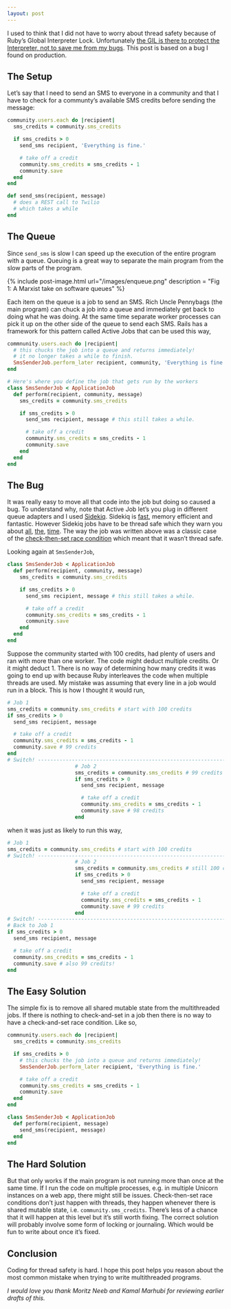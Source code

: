 ```yaml
---
layout: post
---
```


I used to think that I did not have to worry about thread safety because of Ruby’s Global Interpreter Lock. Unfortunately [the GIL is there to protect the Interpreter, not to save me from my bugs](http://www.rubyinside.com/does-the-gil-make-your-ruby-code-thread-safe-6051.html). This post is based on a bug I found on production.

## The Setup

Let’s say that I need to send an SMS to everyone in a community and that I have to check for a communty’s available SMS credits before sending the message:

```ruby
community.users.each do |recipient|
  sms_credits = community.sms_credits

  if sms_credits > 0
    send_sms recipient, 'Everything is fine.'

    # take off a credit
    community.sms_credits = sms_credits - 1
    community.save
  end
end

def send_sms(recipient, message)
  # does a REST call to Twilio
  # which takes a while
end
```

## The Queue

Since `send_sms` is slow I can speed up the execution of the entire program with a queue. Queuing is a great way to separate the main program from the slow parts of the program.

{% include post-image.html url="/images/enqueue.png" description = "Fig 1: A Marxist take on software queues" %}

Each item on the queue is a job to send an SMS. Rich Uncle Pennybags (the main program) can chuck a job into a queue and immediately get back to doing what he was doing. At the same time separate worker processes can pick it up on the other side of the queue to send each SMS. Rails has a framework for this pattern called Active Jobs that can be used this way,

```ruby
commnunity.users.each do |recipient|
  # this chucks the job into a queue and returns immediately!
  # it no longer takes a while to finish.
  SmsSenderJob.perform_later recipient, community, 'Everything is fine.'
end

# Here's where you define the job that gets run by the workers
class SmsSenderJob < ApplicationJob
  def perform(recipient, community, message)
    sms_credits = community.sms_credits

    if sms_credits > 0
      send_sms recipient, message # this still takes a while.

      # take off a credit
      community.sms_credits = sms_credits - 1
      community.save
    end
  end
end
```

## The Bug

It was really easy to move all that code into the job but doing so caused a bug. To understand why, note that Active Job let’s you plug in different queue adapters and I used [Sidekiq](https://sidekiq.org/). Sidekiq is [fast](http://www.mikeperham.com/2015/11/16/sidekiq-4.0/), memory efficient and fantastic. However Sidekiq jobs have to be thread safe which they warn you about [all](https://github.com/mperham/sidekiq/wiki/Problems-and-Troubleshooting#threading), [the](https://github.com/mperham/sidekiq/wiki/FAQ#how-does-sidekiq-compare-to-resque-or-delayed_job), [time](https://github.com/mperham/sidekiq/wiki/Best-Practices#2-make-your-job-idempotent-and-transactional). The way the job was written above was a classic case of the [check-then-set race condition](http://stackoverflow.com/a/34550) which meant that it wasn’t thread safe.

Looking again at `SmsSenderJob`,


```ruby
class SmsSenderJob < ApplicationJob
  def perform(recipient, community, message)
    sms_credits = community.sms_credits

    if sms_credits > 0
      send_sms recipient, message # this still takes a while.

      # take off a credit
      community.sms_credits = sms_credits - 1
      community.save
    end
  end
end
```

Suppose the community started with 100 credits, had plenty of users and ran with more than one worker. The code might deduct multiple credits. Or it might deduct 1. There is no way of determining how many credits it was going to end up with because Ruby interleaves the code when multiple threads are used. My mistake was assuming that every line in a job would run in a block. This is how I thought it would run,

```ruby
# Job 1
sms_credits = community.sms_credits # start with 100 credits 
if sms_credits > 0
  send_sms recipient, message

  # take off a credit
  community.sms_credits = sms_credits - 1
  community.save # 99 credits
end
# Switch! -------------------------------------------------------------------
                      # Job 2
                      sms_credits = community.sms_credits # 99 credits
                      if sms_credits > 0
                        send_sms recipient, message

                        # take off a credit
                        community.sms_credits = sms_credits - 1
                        community.save # 98 credits
                      end
```

when it was just as likely to run this way,

```ruby
# Job 1
sms_credits = community.sms_credits # start with 100 credits
# Switch! -------------------------------------------------------------------
                      # Job 2
                      sms_credits = community.sms_credits # still 100 credits!!
                      if sms_credits > 0
                        send_sms recipient, message

                        # take off a credit
                        community.sms_credits = sms_credits - 1
                        community.save # 99 credits
                      end
# Switch! -------------------------------------------------------------------
# Back to Job 1
if sms_credits > 0
  send_sms recipient, message

  # take off a credit
  community.sms_credits = sms_credits - 1
  community.save # also 99 credits!
end
```

## The Easy Solution

The simple fix is to remove all shared mutable state from the multithreaded jobs. If there is nothing to check-and-set in a job then there is no way to have a check-and-set race condition. Like so,

```ruby
commnunity.users.each do |recipient|
  sms_credits = community.sms_credits

  if sms_credits > 0
    # this chucks the job into a queue and returns immediately!
    SmsSenderJob.perform_later recipient, 'Everything is fine.'

    # take off a credit
    community.sms_credits = sms_credits - 1
    community.save
  end
end

class SmsSenderJob < ApplicationJob
  def perform(recipient, message)
    send_sms(recipient, message)
  end
end
```

## The Hard Solution

But that only works if the main program is not running more than once at the same time. If I run the code on multiple processes, e.g. in multiple Unicorn instances on a web app, there might still be issues. Check-then-set race conditions don’t just happen with threads, they happen whenever there is shared mutable state, i.e. `community.sms_credits`. There’s less of a chance that it will happen at this level but it’s still worth fixing. The correct solution will probably involve some form of locking or journaling. Which would be fun to write about once it’s fixed.

## Conclusion

Coding for thread safety is hard. I hope this post helps you reason about the most common mistake when trying to write multithreaded programs.

_I would love you thank Moritz Neeb and Kamal Marhubi for reviewing earlier drafts of this._
